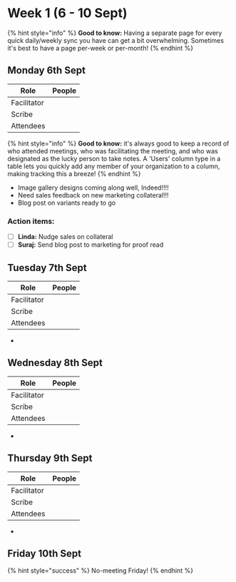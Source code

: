 # Week 1 (6 - 10 Sept)

{% hint style="info" %}
**Good to know:** Having a separate page for every quick daily/weekly sync you have can get a bit overwhelming. Sometimes it's best to have a page per-week or per-month!
{% endhint %}

## Monday 6th Sept

<table><thead><tr><th>Role</th><th data-type="users">People</th></tr></thead><tbody><tr><td>Facilitator</td><td></td></tr><tr><td>Scribe</td><td></td></tr><tr><td>Attendees</td><td></td></tr></tbody></table>

{% hint style="info" %}
**Good to know:** it's always good to keep a record of who attended meetings, who was facilitating the meeting, and who was designated as the lucky person to take notes. A 'Users' column type in a table lets you quickly add any member of your organization to a column, making tracking this a breeze!
{% endhint %}

* Image gallery designs coming along well, Indeed!!!!
* Need sales feedback on new marketing collateral!!!
* Blog post on variants ready to go

### Action items:

* [ ] **Linda:** Nudge sales on collateral
* [ ] **Suraj:** Send blog post to marketing for proof read

## Tuesday 7th Sept

<table><thead><tr><th>Role</th><th data-type="users">People</th></tr></thead><tbody><tr><td>Facilitator</td><td></td></tr><tr><td>Scribe</td><td></td></tr><tr><td>Attendees</td><td></td></tr></tbody></table>

*

## Wednesday 8th Sept

<table><thead><tr><th>Role</th><th data-type="users">People</th></tr></thead><tbody><tr><td>Facilitator</td><td></td></tr><tr><td>Scribe</td><td></td></tr><tr><td>Attendees</td><td></td></tr></tbody></table>

*

## Thursday 9th Sept

<table><thead><tr><th>Role</th><th data-type="users">People</th></tr></thead><tbody><tr><td>Facilitator</td><td></td></tr><tr><td>Scribe</td><td></td></tr><tr><td>Attendees</td><td></td></tr></tbody></table>

*

## Friday 10th Sept

{% hint style="success" %}
No-meeting Friday!
{% endhint %}
